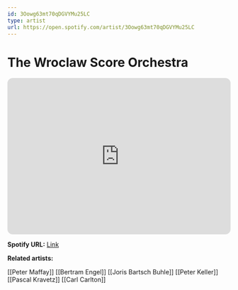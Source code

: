 ```yaml
---
id: 3Oowg63mt70qDGVYMu25LC
type: artist
url: https://open.spotify.com/artist/3Oowg63mt70qDGVYMu25LC
---
```

# The Wroclaw Score Orchestra

<iframe style="border-radius:12px" src="https://open.spotify.com/embed/artist/3Oowg63mt70qDGVYMu25LC" width="100%" height="352" frameBorder="0" allowfullscreen="" allow="autoplay; clipboard-write; encrypted-media; fullscreen; picture-in-picture" loading="lazy"></iframe>

**Spotify URL:** [Link](https://open.spotify.com/artist/3Oowg63mt70qDGVYMu25LC)

**Related artists:**

[[Peter Maffay]]
[[Bertram Engel]]
[[Joris Bartsch Buhle]]
[[Peter Keller]]
[[Pascal Kravetz]]
[[Carl Carlton]]
